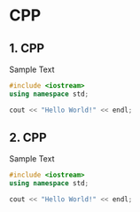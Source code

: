 # CPP

## 1. CPP

Sample Text

```cpp
#include <iostream>
using namespace std;

cout << "Hello World!" << endl;
```

## 2. CPP

Sample Text

```cpp
#include <iostream>
using namespace std;

cout << "Hello World!" << endl;
```